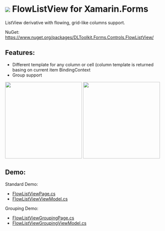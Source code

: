 # ![](http://res.cloudinary.com/dqeaiomo8/image/upload/c_scale,w_50/v1444578527/DLToolkit/Forms-Controls-128.png) FlowListView for Xamarin.Forms

ListView derivative with flowing, grid-like columns support.

NuGet: https://www.nuget.org/packages/DLToolkit.Forms.Controls.FlowListView/

## Features: 
- Different template for any column or cell (column template is returned basing on current item BindingContext
- Group support

<img src="https://raw.githubusercontent.com/daniel-luberda/DLToolkit.Forms.Controls/master/FlowListView/Screenshots/flowlistview1.png" width="250"/> <img src="https://raw.githubusercontent.com/daniel-luberda/DLToolkit.Forms.Controls/master/FlowListView/Screenshots/flowlistview3.png" width="250"/>

## Demo:

Standard Demo:

- [FlowListViewPage.cs](https://github.com/daniel-luberda/DLToolkit.Forms.Controls/blob/master/Examples/Pages/FlowListViewPage.cs)
- [FlowListViewViewModel.cs](https://github.com/daniel-luberda/DLToolkit.Forms.Controls/blob/master/Examples/ViewModels/FlowListViewViewModel.cs)

Grouping Demo:

- [FlowListViewGroupingPage.cs](https://github.com/daniel-luberda/DLToolkit.Forms.Controls/blob/master/Examples/Pages/FlowListViewGroupingPage.cs)
- [FlowListViewGroupingViewModel.cs](https://github.com/daniel-luberda/DLToolkit.Forms.Controls/blob/master/Examples/ViewModels/FlowListViewGroupingViewModel.cs)